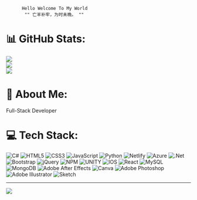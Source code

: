           Hello Welcome To My World 
           "" 亡羊补牢，为时未晚。 ""
# 📊 GitHub Stats:
![](https://github-readme-stats.vercel.app/api?username=hex3r&theme=radical&hide_border=false&include_all_commits=true&count_private=true)<br/>
![](https://github-readme-streak-stats.herokuapp.com/?user=hex3r&theme=radical&hide_border=false)<br/>
![](https://github-readme-stats.vercel.app/api/top-langs/?username=hex3r&theme=radical&hide_border=false&include_all_commits=true&count_private=true&layout=compact)


# 💫 About Me:
Full-Stack Developer


# 💻 Tech Stack:
![C#](https://img.shields.io/badge/c%23-%23239120.svg?style=for-the-badge&logo=c-sharp&logoColor=white) ![HTML5](https://img.shields.io/badge/html5-%23E34F26.svg?style=for-the-badge&logo=html5&logoColor=white) ![CSS3](https://img.shields.io/badge/css3-%231572B6.svg?style=for-the-badge&logo=css3&logoColor=white) ![JavaScript](https://img.shields.io/badge/javascript-%23323330.svg?style=for-the-badge&logo=javascript&logoColor=%23F7DF1E) ![Python](https://img.shields.io/badge/python-3670A0?style=for-the-badge&logo=python&logoColor=ffdd54) ![Netlify](https://img.shields.io/badge/netlify-%23000000.svg?style=for-the-badge&logo=netlify&logoColor=#00C7B7) ![Azure](https://img.shields.io/badge/azure-%230072C6.svg?style=for-the-badge&logo=azure-devops&logoColor=white) ![.Net](https://img.shields.io/badge/.NET-5C2D91?style=for-the-badge&logo=.net&logoColor=white) ![Bootstrap](https://img.shields.io/badge/bootstrap-%23563D7C.svg?style=for-the-badge&logo=bootstrap&logoColor=white) ![jQuery](https://img.shields.io/badge/jquery-%230769AD.svg?style=for-the-badge&logo=jquery&logoColor=white) ![NPM](https://img.shields.io/badge/NPM-%23000000.svg?style=for-the-badge&logo=npm&logoColor=white) ![UNITY](https://img.shields.io/badge/Unity-%2320232a.svg?style=for-the-badge&logo=unity&logoColor=white) ![IOS](https://img.shields.io/badge/IOS-%2320232a.svg?style=for-the-badge&logo=apple&logoColor=white) ![React](https://img.shields.io/badge/react-%2320232a.svg?style=for-the-badge&logo=react&logoColor=%2361DAFB) ![MySQL](https://img.shields.io/badge/mysql-%2300f.svg?style=for-the-badge&logo=mysql&logoColor=white) ![MongoDB](https://img.shields.io/badge/MongoDB-%234ea94b.svg?style=for-the-badge&logo=mongodb&logoColor=white) ![Adobe After Effects](https://img.shields.io/badge/Adobe%20After%20Effects-9999FF.svg?style=for-the-badge&logo=Adobe%20After%20Effects&logoColor=white) ![Canva](https://img.shields.io/badge/Canva-%2300C4CC.svg?style=for-the-badge&logo=Canva&logoColor=white) ![Adobe Photoshop](https://img.shields.io/badge/adobephotoshop-%2331A8FF.svg?style=for-the-badge&logo=adobephotoshop&logoColor=white) ![Adobe Illustrator](https://img.shields.io/badge/adobeillustrator-%23FF9A00.svg?style=for-the-badge&logo=adobeillustrator&logoColor=white) ![Sketch](https://img.shields.io/badge/Sketch-FFB387?style=for-the-badge&logo=sketch&logoColor=black)


---
[![](https://visitcount.itsvg.in/api?id=hex3r&icon=8&color=5)](https://visitcount.itsvg.in)

<!---
h4ckcoin/h4ckcoin is a ✨ special ✨ repository because its `README.md` (this file) appears on your GitHub profile.
You can click the Preview link to take a look at your changes.
--->
<!-- Proudly created with GPRM ( https://gprm.itsvg.in ) -->
<!---
- 👋 Hi, I’m @h4ckcoin
- 👀 I’m interested in ...
- 🌱 I’m currently learning ...
- 💞️ I’m looking to collaborate on ...
- 📫 How to reach me ...-->
